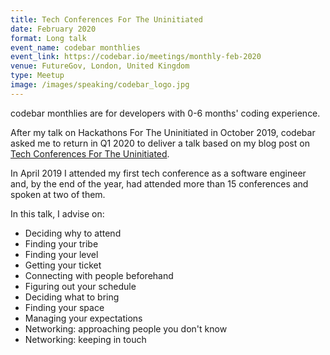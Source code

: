 ```yaml
---
title: Tech Conferences For The Uninitiated 
date: February 2020
format: Long talk
event_name: codebar monthlies
event_link: https://codebar.io/meetings/monthly-feb-2020
venue: FutureGov, London, United Kingdom
type: Meetup
image: /images/speaking/codebar_logo.jpg
---
```


codebar monthlies are for developers with 0-6 months' coding experience.

After my talk on Hackathons For The Uninitiated in October 2019, codebar asked me to return in Q1 2020 to deliver a talk based on my blog post on [Tech Conferences For The Uninitiated](/blog/2019/09/29/tech-conferences-for-the-uninitiated/).

In April 2019 I attended my first tech conference as a software engineer and, by the end of the year, had attended more than 15 conferences and spoken at two of them.

In this talk, I advise on:

* Deciding why to attend
* Finding your tribe
* Finding your level
* Getting your ticket
* Connecting with people beforehand
* Figuring out your schedule
* Deciding what to bring
* Finding your space
* Managing your expectations
* Networking: approaching people you don't know
* Networking: keeping in touch
